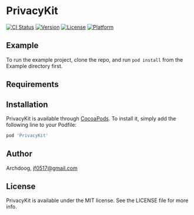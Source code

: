 # PrivacyKit

[![CI Status](https://img.shields.io/travis/Archdoog/PrivacyKit.svg?style=flat)](https://travis-ci.org/Archdoog/PrivacyKit)
[![Version](https://img.shields.io/cocoapods/v/PrivacyKit.svg?style=flat)](https://cocoapods.org/pods/PrivacyKit)
[![License](https://img.shields.io/cocoapods/l/PrivacyKit.svg?style=flat)](https://cocoapods.org/pods/PrivacyKit)
[![Platform](https://img.shields.io/cocoapods/p/PrivacyKit.svg?style=flat)](https://cocoapods.org/pods/PrivacyKit)

## Example

To run the example project, clone the repo, and run `pod install` from the Example directory first.

## Requirements

## Installation

PrivacyKit is available through [CocoaPods](https://cocoapods.org). To install
it, simply add the following line to your Podfile:

```ruby
pod 'PrivacyKit'
```

## Author

Archdoog, jf0517@gmail.com

## License

PrivacyKit is available under the MIT license. See the LICENSE file for more info.
